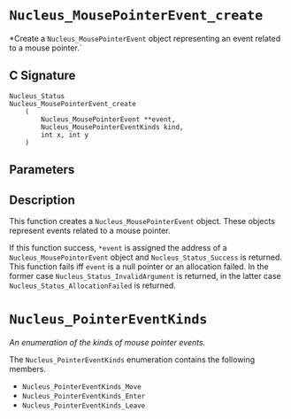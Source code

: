 # `Nucleus_MousePointerEvent_create`
*Create a `Nucleus_MousePointerEvent` object representing an event related to a mouse pointer.`

## C Signature
```
Nucleus_Status
Nucleus_MousePointerEvent_create
    (
        Nucleus_MousePointerEvent **event,
        Nucleus_MousePointerEventKinds kind,
        int x, int y
    )
```

## Parameters

## Description
This function creates a `Nucleus_MousePointerEvent` object.
These objects represent events related to a mouse pointer.

If this function success, `*event` is assigned the address of a `Nucleus_MousePointerEvent` object and `Nucleus_Status_Success` is returned.
This function fails iff `event` is a null pointer or an allocation failed.
In the former case `Nucleus_Status_InvalidArgument` is returned,
in the latter case `Nucleus_Status_AllocationFailed` is returned.

# `Nucleus_PointerEventKinds`
*An enumeration of the kinds of mouse pointer events.*

The `Nucleus_PointerEventKinds` enumeration contains the following members.
- `Nucleus_PointerEventKinds_Move`
- `Nucleus_PointerEventKinds_Enter`
- `Nucleus_PointerEventKinds_Leave`